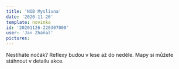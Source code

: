 ```yaml
---
title: 'NOB Myslivna'
date: '2020-11-26'
template: novinka
id: '20201126-220307000'
user: 'Jan Zháňal'
pictures:
---
```

Nestíháte nočák? Reflexy budou v lese až do neděle. Mapy si můžete stáhnout v detailu akce.
